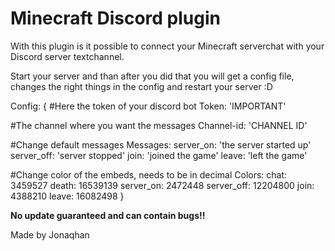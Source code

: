 # Minecraft Discord plugin
With this plugin is it possible to connect your Minecraft serverchat with your Discord server textchannel.

Start your server and than after you did that you will get a config file, changes the right things in the config and restart your server :D

Config: {
#Here the token of your discord bot
Token: 'IMPORTANT'

#The channel where you want the messages
Channel-id: 'CHANNEL ID'

#Change default messages
Messages:
  server_on: 'the server started up'
  server_off: 'server stopped'
  join: 'joined the game'
  leave: 'left the game'

#Change color of the embeds, needs to be in decimal
Colors:
  chat: 3459527
  death: 16539139
  server_on: 2472448
  server_off: 12204800
  join: 4388210
  leave: 16082498
}

**No update guaranteed and can contain bugs!!**

Made by Jonaqhan
